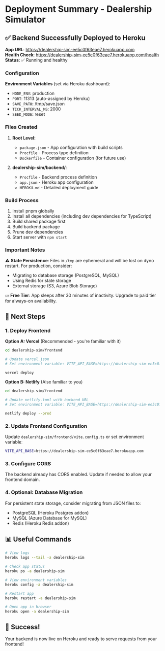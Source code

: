 # Deployment Summary - Dealership Simulator

## ✅ Backend Successfully Deployed to Heroku

**App URL**: https://dealership-sim-ee5c0f63eae7.herokuapp.com  
**Health Check**: https://dealership-sim-ee5c0f63eae7.herokuapp.com/health  
**Status**: ✅ Running and healthy

### Configuration

**Environment Variables** (set via Heroku dashboard):
- `NODE_ENV`: production
- `PORT`: 11313 (auto-assigned by Heroku)
- `SAVE_PATH`: /tmp/save.json
- `TICK_INTERVAL_MS`: 2000
- `SEED_MODE`: reset

### Files Created

1. **Root Level**:
   - `package.json` - App configuration with build scripts
   - `Procfile` - Process type definition
   - `Dockerfile` - Container configuration (for future use)

2. **dealership-sim/backend/**:
   - `Procfile` - Backend process definition
   - `app.json` - Heroku app configuration
   - `HEROKU.md` - Detailed deployment guide

### Build Process

1. Install pnpm globally
2. Install all dependencies (including dev dependencies for TypeScript)
3. Build shared package first
4. Build backend package
5. Prune dev dependencies
6. Start server with `npm start`

### Important Notes

⚠️ **State Persistence**: Files in `/tmp` are ephemeral and will be lost on dyno restart. For production, consider:
- Migrating to database storage (PostgreSQL, MySQL)
- Using Redis for state storage
- External storage (S3, Azure Blob Storage)

💤 **Free Tier**: App sleeps after 30 minutes of inactivity. Upgrade to paid tier for always-on availability.

## 🚀 Next Steps

### 1. Deploy Frontend

**Option A: Vercel** (Recommended - you're familiar with it)
```bash
cd dealership-sim/frontend

# Update vercel.json
# Set environment variable: VITE_API_BASE=https://dealership-sim-ee5c0f63eae7.herokuapp.com

vercel deploy
```

**Option B: Netlify** (Also familiar to you)
```bash
cd dealership-sim/frontend

# Update netlify.toml with backend URL
# Set environment variable: VITE_API_BASE=https://dealership-sim-ee5c0f63eae7.herokuapp.com

netlify deploy --prod
```

### 2. Update Frontend Configuration

Update `dealership-sim/frontend/vite.config.ts` or set environment variable:
```bash
VITE_API_BASE=https://dealership-sim-ee5c0f63eae7.herokuapp.com
```

### 3. Configure CORS

The backend already has CORS enabled. Update if needed to allow your frontend domain.

### 4. Optional: Database Migration

For persistent state storage, consider migrating from JSON files to:
- PostgreSQL (Heroku Postgres addon)
- MySQL (Azure Database for MySQL)
- Redis (Heroku Redis addon)

## 📊 Useful Commands

```bash
# View logs
heroku logs --tail -a dealership-sim

# Check app status
heroku ps -a dealership-sim

# View environment variables
heroku config -a dealership-sim

# Restart app
heroku restart -a dealership-sim

# Open app in browser
heroku open -a dealership-sim
```

## 🎉 Success!

Your backend is now live on Heroku and ready to serve requests from your frontend!

